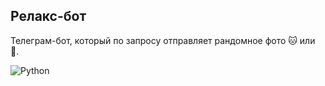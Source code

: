 ## Релакс-бот

Телеграм-бот, который по запросу отправляет рандомное фото 🐱 или 🐶.

![Python](https://img.shields.io/badge/-Python-blue)
